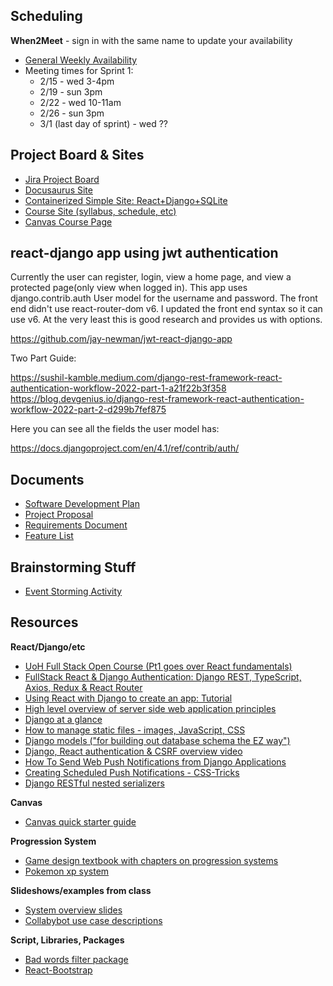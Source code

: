 ## Scheduling
**When2Meet** - sign in with the same name to update your availability
* <a target="_blank" href="https://www.when2meet.com/?18802038-sMqA3">General Weekly Availability</a> 
* Meeting times for Sprint 1:
    * 2/15 - wed 3-4pm
    * 2/19 - sun 3pm
    * 2/22 - wed 10-11am
    * 2/26 - sun 3pm
    * 3/1 (last day of sprint) - wed ??

## Project Board & Sites
* <a target="_blank" href="https://temple-cis-projects-in-cs.atlassian.net/jira/software/c/projects/SB/boards/32/backlog?view=detail&selectedIssue=SB-6&epics=visible&issueLimit=100">Jira Project Board</a>
* <a href="https://capstone-projects-2023-spring.github.io/project-virtual-pet/" target="_blank">Docusaurus Site</a>
* <a href="https://github.com/ccho-0508/simple-site" target="_blank">Containerized Simple Site: React+Django+SQLite</a>
* <a href="https://capstone.ianapplebaum.com/" target="_blank">Course Site (syllabus, schedule, etc)</a>
* <a href="https://templeu.instructure.com/courses/124586" target="_blank">Canvas Course Page</a>

## react-django app using jwt authentication
Currently the user can register, login, view a home page, and view a protected page(only view when logged in). This app uses django.contrib.auth User model for the username and password. The front end didn't use react-router-dom v6. I updated the front end syntax so it can use v6. At the very least this is good research and provides us with options. 

https://github.com/jay-newman/jwt-react-django-app

Two Part Guide:

https://sushil-kamble.medium.com/django-rest-framework-react-authentication-workflow-2022-part-1-a21f22b3f358
https://blog.devgenius.io/django-rest-framework-react-authentication-workflow-2022-part-2-d299b7fef875

Here you can see all the fields the user model has:

https://docs.djangoproject.com/en/4.1/ref/contrib/auth/

## Documents
* <a href="https://docs.google.com/document/d/1R3kF0f-yiPbxu7IfqQ-IOnBlch3DSUpk/edit#" target="_blank">Software Development Plan</a>
* <a href="https://docs.google.com/document/d/1XPm3EVNeggNEwHU8skWAMJUmIKoehJBc8fHrWDONbpk/edit?usp=sharing" target="_blank">Project Proposal</a>
* <a href="https://docs.google.com/document/d/1G1QB7zqXOPQq4_gtCITBzzxrPv1aDww3/edit?usp=sharing&ouid=116153358400256886765&rtpof=true&sd=true" target="_blank">Requirements Document</a>
* <a href="https://docs.google.com/document/d/192c1LLYOw-ra5uigirfHT2i3eUqmalnS2BczVaODvVQ/edit?usp=sharing" target="_blank">Feature List</a>

## Brainstorming Stuff
* <a href="https://miro.com/app/board/uXjVPpHPObc=/?share_link_id=752403146799" target="_blank">Event Storming Activity</a>

## Resources
**React/Django/etc**
* <a href="https://fullstackopen.com/en/part1" target="_blank">UoH Full Stack Open Course (Pt1 goes over React fundamentals)</a>
* <a href="https://dev.to/koladev/django-rest-authentication-cmh" target="_blank">FullStack React & Django Authentication: Django REST, TypeScript, Axios, Redux & React Router</a>
* <a href="https://blog.logrocket.com/using-react-django-create-app-tutorial/" target="_blank">Using React with Django to create an app: Tutorial</a>
* <a href="https://developer.mozilla.org/en-US/docs/Learn/Server-side/First_steps/Introduction" target="_blank">High level overview of server side web application principles</a>
* <a href="https://docs.djangoproject.com/en/4.1/intro/overview/" target="_blank">Django at a glance</a>
* <a href="https://docs.djangoproject.com/en/4.1/howto/static-files/" target="_blank">How to manage static files - images, JavaScript, CSS</a>
* <a href="https://docs.djangoproject.com/en/4.1/topics/db/models/" target="_blank">Django models ("for building out database schema the EZ way")</a>
* <a href="https://www.youtube.com/watch?v=89KrqjqPeZ0&t=1s" target="_blank">Django, React authentication & CSRF overview video</a>
* <a href="https://www.digitalocean.com/community/tutorials/how-to-send-web-push-notifications-from-django-applications" target="_blank">How To Send Web Push Notifications from Django Applications</a>
* <a href="https://css-tricks.com/creating-scheduled-push-notifications/" target="_blank">Creating Scheduled Push Notifications - CSS-Tricks</a>
* <a href="https://www.django-rest-framework.org/api-guide/relations/#hyperlinkedidentityfield" target = "_blank">Django RESTful nested serializers</a>



**Canvas**
* <a href="https://github.com/instructure/canvas-lms/wiki/Quick-Start" target="_blank">Canvas quick starter guide</a>

**Progression System**
* <a href="http://library.lol/main/E4C6D18254847647DBB6045F7452911D" target="_blank">Game design textbook with chapters on progression systems</a>
* <a href="https://bulbapedia.bulbagarden.net/wiki/Experience" target="_blank">Pokemon xp system</a>

**Slideshows/examples from class**
* <a href="https://templeu.instructure.com/courses/124586/files/22142094?module_item_id=5202422" target="_blank">System overview slides</a>
* <a href="https://capstone-projects-2022-fall.github.io/project-collabybot/docs/requirements/use-case-descriptions" target="_blank">Collabybot use case descriptions</a>

**Script, Libraries, Packages**
* <a href="https://github.com/web-mech/badwords" target="_blank">Bad words filter package</a>
* <a href="https://react-bootstrap.netlify.app/components/alerts" target="_blank">React-Bootstrap</a>
